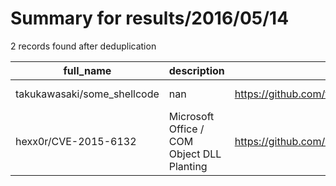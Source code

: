 
# Summary for results/2016/05/14
    
2 records found after deduplication

| full_name | description | html_url | matched_list | matched_count | pushed_at | size | stargazers_count | language | forks_count | vul_ids |
|-----------------------------|--------------------------------------------|------------------------------------------------|----------------|-----------------|---------------------------|--------|--------------------|------------|---------------|-------------------|
| takukawasaki/some_shellcode | nan | https://github.com/takukawasaki/some_shellcode | ['shellcode'] | 1 | 2016-05-14 13:38:59+00:00 | 341 | 0 | Assembly | 0 | [] |
| hexx0r/CVE-2015-6132 | Microsoft Office / COM Object DLL Planting | https://github.com/hexx0r/CVE-2015-6132 | ['cve-2'] | 1 | 2016-05-14 14:31:23+00:00 | 29 | 14 | nan | 12 | ['CVE-2015-6132'] |

